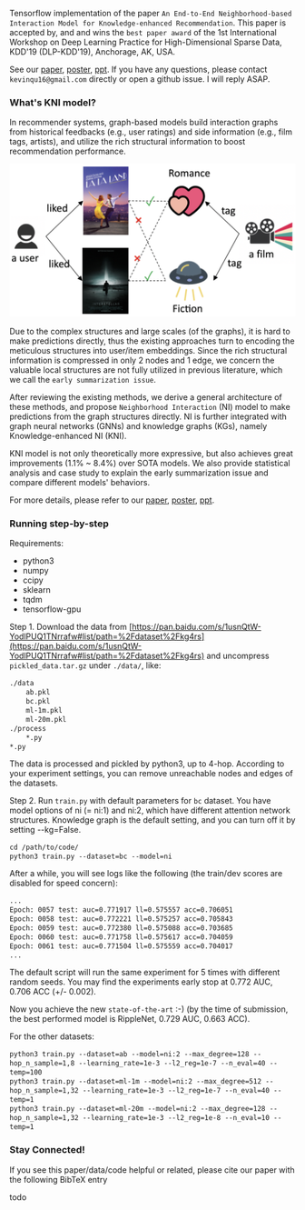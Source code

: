 Tensorflow implementation of the paper ``An End-to-End Neighborhood-based Interaction Model for Knowledge-enhanced Recommendation``.
This paper is accepted by, and and wins the ``best paper award`` of the 1st International Workshop on Deep Learning Practice for High-Dimensional Sparse Data, KDD'19 (DLP-KDD'19), Anchorage, AK, USA.

See our [paper](https://arxiv.org/abs/1908.04032), [poster](./material/kni_poster.pdf), [ppt](./material/kni_presentation.pdf).
If you have any questions, please contact ``kevinqu16@gmail.com`` directly or open a github issue.
I will reply ASAP.

### What's KNI model?

In recommender systems, graph-based models build interaction graphs from historical feedbacks (e.g., user ratings) and side information (e.g., film tags, artists), 
and utilize the rich structural information to boost recommendation performance.

![graph-methods](./material/graph-methods.png)

Due to the complex structures and large scales (of the graphs), it is hard to make predictions directly, 
thus the existing approaches turn to encoding the meticulous structures into user/item embeddings.
Since the rich structural information is compressed in only 2 nodes and 1 edge, 
we concern the valuable local structures are not fully utilized in previous literature,
which we call the ``early summarization issue``.

After reviewing the existing methods, we derive a general architecture of these methods, 
and propose ``Neighborhood Interaction`` (NI) model to make predictions from the graph structures directly.
NI is further integrated with graph neural networks (GNNs) and knowledge graphs (KGs), namely Knowledge-enhanced NI (KNI).

KNI model is not only theoretically more expressive, but also achieves great improvements (1.1% ~ 8.4%) over SOTA models.
We also provide statistical analysis and case study to explain the early summarization issue and compare different models' behaviors.

For more details, please refer to our [paper](https://arxiv.org/abs/1908.04032), [poster](./material/kni_poster.pdf), [ppt](./material/kni_presentation.pdf).

### Running step-by-step

Requirements:
- python3
- numpy
- ccipy
- sklearn
- tqdm
- tensorflow-gpu

Step 1. Download the data from [https://pan.baidu.com/s/1usnQtW-YodlPUQ1TNrrafw#list/path=%2Fdataset%2Fkg4rs](https://pan.baidu.com/s/1usnQtW-YodlPUQ1TNrrafw#list/path=%2Fdataset%2Fkg4rs) and uncompress ``pickled_data.tar.gz`` under ``./data/``, like:


    ./data
        ab.pkl
        bc.pkl
        ml-1m.pkl
        ml-20m.pkl
    ./process
        *.py
    *.py

The data is processed and pickled by python3, up to 4-hop. 
According to your experiment settings, you can remove unreachable nodes and edges of the datasets.

Step 2. Run ``train.py`` with default parameters for ``bc`` dataset.
You have model options of ni (= ni:1) and ni:2, which have different attention network structures.
Knowledge graph is the default setting, and you can turn off it by setting --kg=False.

    cd /path/to/code/
    python3 train.py --dataset=bc --model=ni

After a while, you will see logs like the following (the train/dev scores are disabled for speed concern):

    ...
    Epoch: 0057 test: auc=0.771917 ll=0.575557 acc=0.706051
    Epoch: 0058 test: auc=0.772221 ll=0.575257 acc=0.705843
    Epoch: 0059 test: auc=0.772380 ll=0.575088 acc=0.703685
    Epoch: 0060 test: auc=0.771758 ll=0.575617 acc=0.704059
    Epoch: 0061 test: auc=0.771504 ll=0.575559 acc=0.704017
    ...

The default script will run the same experiment for 5 times with different random seeds. 
You may find the experiments early stop at 0.772 AUC, 0.706 ACC (+/- 0.002).

Now you achieve the new ``state-of-the-art`` :-) (by the time of submission, the best performed model is RippleNet, 0.729 AUC, 0.663 ACC).

For the other datasets:

    python3 train.py --dataset=ab --model=ni:2 --max_degree=128 --hop_n_sample=1,8 --learning_rate=1e-3 --l2_reg=1e-7 --n_eval=40 --temp=100
    python3 train.py --dataset=ml-1m --model=ni:2 --max_degree=512 --hop_n_sample=1,32 --learning_rate=1e-3 --l2_reg=1e-7 --n_eval=40 --temp=1
    python3 train.py --dataset=ml-20m --model=ni:2 --max_degree=128 --hop_n_sample=1,32 --learning_rate=1e-3 --l2_reg=1e-8 --n_eval=10 --temp=1

### Stay Connected!

If you see this paper/data/code helpful or related, please cite our paper with the following BibTeX entry

todo
